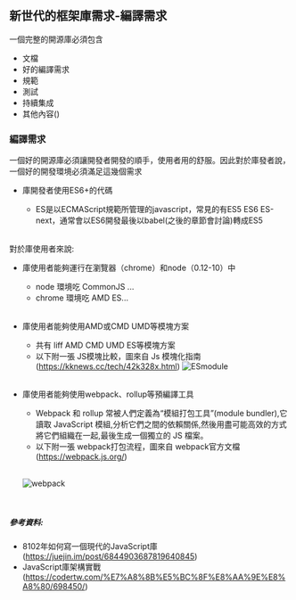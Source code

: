 ## 新世代的框架庫需求-編譯需求
一個完整的開源庫必須包含
* 文檔
* 好的編譯需求
* 規範
* 測試
* 持續集成
* 其他內容()

### 編譯需求
一個好的開源庫必須讓開發者開發的順手，使用者用的舒服。因此對於庫發者說，一個好的開發環境必須滿足這幾個需求

* 庫開發者使用ES6+的代碼
  - ES是以ECMAScript規範所管理的javascript，常見的有ES5 ES6 ES-next，通常會以ES6開發最後以babel(之後的章節會討論)轉成ES5
  
  </br>
 對於庫使用者來說:
  </br>
   
* 庫使用者能夠運行在瀏覽器（chrome）和node（0.12-10）中
  - node 環境吃 CommonJS ...
  - chrome 環境吃 AMD ES... 
  
  </br>
  
* 庫使用者能夠使用AMD或CMD UMD等模塊方案
  - 共有 liff AMD CMD UMD ES等模塊方案
  - 以下附一張 JS模塊比較，圖來自 Js 模塊化指南(https://kknews.cc/tech/42k328x.html)
  ![ESmodule](https://raw.githubusercontent.com/tp953704/IT-Contest/master/img/js%E6%A8%A1%E7%B5%84%E6%AF%94%E8%BC%83.jpg)
  </br>
  
* 庫使用者能夠使用webpack、rollup等預編譯工具
  - Webpack 和 rollup 常被人們定義為“模組打包工具”(module bundler),它讀取 JavaScript 模組,分析它們之間的依賴關係,然後用盡可能高效的方式將它們組織在一起,最後生成一個獨立的 JS 檔案。
  - 以下附一張 webpack打包流程，圖來自 webpack官方文檔 (https://webpack.js.org/)
  
  </br>
  
  ![webpack](https://raw.githubusercontent.com/tp953704/IT-Contest/master/img/webpack.png)
</br>



##### 參考資料: 
- 8102年如何寫一個現代的JavaScript庫(https://juejin.im/post/6844903687819640845)
- JavaScript庫架構實戰(https://codertw.com/%E7%A8%8B%E5%BC%8F%E8%AA%9E%E8%A8%80/698450/)
